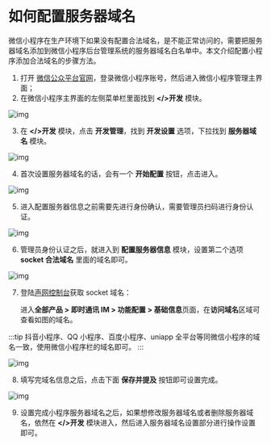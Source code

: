 # 如何配置服务器域名

<Toc />

微信小程序在生产环境下如果没有配置合法域名，是不能正常访问的，需要把服务器域名添加到微信小程序后台管理系统的服务器域名白名单中。本文介绍配置小程序添加合法域名的步骤方法。

1. 打开 [微信公众平台官网](https://mp.weixin.qq.com/)，登录微信小程序账号，然后进入微信小程序管理主界面；
2. 在微信小程序主界面的左侧菜单栏里面找到 **</>开发** 模块。

![img](/images/applet/config1.png)

3. 在 **</>开发** 模块，点击 **开发管理**，找到 **开发设置** 选项，下拉找到 **服务器域名** 模块。

![img](/images/applet/config2.png)

4. 首次设置服务器域名的话，会有一个 **开始配置** 按钮，点击进入。

![img](/images/applet/config3.png)

5. 进入配置服务器信息之前需要先进行身份确认，需要管理员扫码进行身份认证。

![img](/images/applet/config4.png)

6. 管理员身份认证之后，就进入到 **配置服务器信息** 模块，设置第二个选项 **socket 合法域名** 里面的域名即可。

![img](/images/applet/config5.png)

7. 登陆[声网控制台]()获取 socket 域名：
   
   进入**全部产品 > 即时通讯 IM > 功能配置 > 基础信息**页面，在**访问域名**区域可查看如图的域名。

:::tip
抖音小程序、QQ 小程序、百度小程序、uniapp 全平台等同微信小程序的域名一致，使用微信小程序栏的域名即可。
:::

![img](/images/applet/config6.png)

8. 填写完域名信息之后，点击下面 **保存并提及** 按钮即可设置完成。

![img](/images/applet/config7.png)

9. 设置完成小程序服务器域名之后，如果想修改服务器域名或者删除服务器域名，依然在 **</>开发** 模块进入，然后进入服务器域名设置部分进行操作设置即可。
